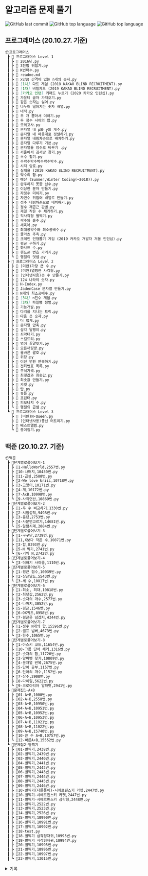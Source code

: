 # 알고리즘 문제 풀기

![GitHub last commit](https://img.shields.io/github/last-commit/Kimdonghyeon7645/Problem-Solving?color=gree&label=%EA%B0%80%EC%9E%A5%20%EC%B5%9C%EA%B7%BC%20%EC%BB%A4%EB%B0%8B&style=flat-square)
![GitHub top language](https://img.shields.io/github/languages/top/Kimdonghyeon7645/Problem-Solving?color=red&style=flat-square)
![GitHub top language](https://img.shields.io/badge/%EC%95%8C%EA%B3%A0%EB%A6%AC%EC%A6%98%20%ED%91%B8%EB%8A%94%20%EC%96%B8%EC%96%B4-%ED%8C%8C%EC%9D%B4%EC%8D%AC!(Python)-blue?style=flat-square&logo=Python)


## 프로그래머스 (20.10.27. 기준)

```markdown
📦프로그래머스
 ┣ 📁 프로그래머스 Level 1
 ┃ ┣ 📜 2016년.py
 ┃ ┣ 📜 3진법 뒤집기.py
 ┃ ┣ 📜 K번째수.py
 ┃ ┣ 📜 readme.md
 ┃ ┣ 📜 x만큼 간격이 있는 n개의 숫자.py
 ┃ ┣ 📜 [1차] 다트 게임 (2018 KAKAO BLIND RECRUITMENT).py
 ┃ ┣ 📜 [1차] 비밀지도 (2019 KAKAO BLIND RECRUITMENT).py
 ┃ ┣ 📜 [카카오 인턴] 키패드 누르기 (2020 카카오 인턴십).py
 ┃ ┣ 📜 가운데 글자 가져오기.py
 ┃ ┣ 📜 같은 숫자는 싫어.py
 ┃ ┣ 📜 나누어 떨어지는 숫자 배열.py
 ┃ ┣ 📜 내적.py
 ┃ ┣ 📜 두 개 뽑아서 더하기.py
 ┃ ┣ 📜 두 정수 사이의 합.py
 ┃ ┣ 📜 모의고사.py
 ┃ ┣ 📜 문자열 내 p와 y의 개수.py
 ┃ ┣ 📜 문자열 내 마음대로 정렬하기.py
 ┃ ┣ 📜 문자열 내림차순으로 배치하기.py
 ┃ ┣ 📜 문자열 다루기 기본.py
 ┃ ┣ 📜 문자열을 정수로 바꾸기 .py
 ┃ ┣ 📜 서울에서 김서방 찾기.py
 ┃ ┣ 📜 소수 찾기.py
 ┃ ┣ 📜 수박수박수박수박수박수.py
 ┃ ┣ 📜 시저 암호.py
 ┃ ┣ 📜 실패율 (2019 KAKAO BLIND RECRUITMENT).py
 ┃ ┣ 📜 약수의 합.py
 ┃ ┣ 📜 예산 (Summer,Winter Coding(~2018)).py
 ┃ ┣ 📜 완주하지 못한 선수.py
 ┃ ┣ 📜 이상한 문자 만들기.py
 ┃ ┣ 📜 자릿수 더하기.py
 ┃ ┣ 📜 자연수 뒤집어 배열로 만들기.py
 ┃ ┣ 📜 정수 내림차순으로 배치하기.py
 ┃ ┣ 📜 정수 제곱근 판별.py
 ┃ ┣ 📜 제일 작은 수 제거하기.py
 ┃ ┣ 📜 직사각형 별찍기.py
 ┃ ┣ 📜 짝수와 홀수.py
 ┃ ┣ 📜 체육복.py
 ┃ ┣ 📜 최대공약수와 최소공배수.py
 ┃ ┣ 📜 콜라츠 추측.py
 ┃ ┣ 📜 크레인 인형뽑기 게임 (2019 카카오 개발자 겨울 인턴십).py
 ┃ ┣ 📜 평균 구하기.py
 ┃ ┣ 📜 하샤드 수.py
 ┃ ┣ 📜 핸드폰 번호 가리기.py
 ┃ ┗ 📜 행렬의 덧셈.py
 ┣ 📁 프로그래머스 Level 2
 ┃ ┣ 📜 (미완)가장 큰 수.py
 ┃ ┣ 📜 (미완)멀쩡한 사각형.py
 ┃ ┣ 📜 (인터넷사용)큰 수 만들기.py
 ┃ ┣ 📜 124 나라의 숫자.py
 ┃ ┣ 📜 H-Index.py
 ┃ ┣ 📜 JadenCase 문자열 만들기.py
 ┃ ┣ 📜 N개의 최소공배수.py
 ┃ ┣ 📜 [3차] n진수 게임.py
 ┃ ┣ 📜 [3차] 파일명 정렬.py
 ┃ ┣ 📜 기능개발.py
 ┃ ┣ 📜 다리를 지나는 트럭.py
 ┃ ┣ 📜 다음 큰 숫자.py
 ┃ ┣ 📜 더 맵게.py
 ┃ ┣ 📜 문자열 압축.py
 ┃ ┣ 📜 삼각 달팽이.py
 ┃ ┣ 📜 쇠막대기.py
 ┃ ┣ 📜 스킬트리.py
 ┃ ┣ 📜 영어 끝말잇기.py
 ┃ ┣ 📜 오픈채팅방.py
 ┃ ┣ 📜 올바른 괄호.py
 ┃ ┣ 📜 위장.py
 ┃ ┣ 📜 이진 변환 반복하기.py
 ┃ ┣ 📜 전화번호 목록.py
 ┃ ┣ 📜 주식가격.py
 ┃ ┣ 📜 최댓값과 최솟값.py
 ┃ ┣ 📜 최솟값 만들기.py
 ┃ ┣ 📜 카펫.py
 ┃ ┣ 📜 탑.py
 ┃ ┣ 📜 튜플.py
 ┃ ┣ 📜 프린터.py
 ┃ ┣ 📜 피보나치 수.py
 ┃ ┗ 📜 행렬의 곱셈.py
 ┗ 📁 프로그래머스 Level 3
   ┣ 📜 (미완)N-Queen.py
   ┣ 📜 (인터넷사용)풍선 터트리기.py
   ┣ 📜 베스트앨범.py
   ┗ 📜 종이접기.py
```

## 백준 (20.10.27. 기준)

```markdown
📦백준
 ┣ 📂단계벌로풀어보기-1
 ┃ ┣ 📜1-HelloWorld,2557번.py
 ┃ ┣ 📜10-나머지,10430번.py
 ┃ ┣ 📜11-곱셈,2588번.py
 ┃ ┣ 📜2-We love kriii,10718번.py
 ┃ ┣ 📜3-고양이,10171번.py
 ┃ ┣ 📜4-개,10172번.py
 ┃ ┣ 📜7-AxB,10998번.py
 ┃ ┗ 📜9-사칙연산,10869번.py
 ┣ 📂단계벌로풀어보기-2
 ┃ ┣ 📜1-두 수 비교하기,1330번.py
 ┃ ┣ 📜2-시험성적,9498번.py
 ┃ ┣ 📜3-윤년,2753번.py
 ┃ ┣ 📜4-사분면고르기,14681번.py
 ┃ ┗ 📜5-알람시계,2884번.py
 ┣ 📂단계별로풀어보기-3
 ┃ ┣ 📜1-구구단,2739번.py
 ┃ ┣ 📜11,X보다 작은 수,10871번.py
 ┃ ┣ 📜3-합,8393번.py
 ┃ ┣ 📜5-N 찍기,2741번.py
 ┃ ┗ 📜6-기찍 N,2742번.py
 ┣ 📂단계별로풀어보기-4
 ┃ ┗ 📜3-더하기 사이클,1110번.py
 ┣ 📂단계별로풀어보기-5
 ┃ ┣ 📜1-평균 점수,10039번.py
 ┃ ┣ 📜2-상근날드,5543번.py
 ┃ ┗ 📜3-세 수,10817번.py
 ┣ 📂단계별로풀어보기-6
 ┃ ┣ 📜1-최소, 최대,10818번.py
 ┃ ┣ 📜2-최댓값,2562번.py
 ┃ ┣ 📜3-숫자의 개수,2577번.py
 ┃ ┣ 📜4-나머지,3052번.py
 ┃ ┣ 📜5-평균,1546번.py
 ┃ ┣ 📜6-OX퀴즈,8958번.py
 ┃ ┗ 📜7-평균은 넘겠지,4344번.py
 ┣ 📂단계별로풀어보기-7
 ┃ ┣ 📜1-정수 N개의 합,15596번.py
 ┃ ┣ 📜2-셀프 넘버,4673번.py
 ┃ ┗ 📜3-한수,1065번.py
 ┣ 📂단계별로풀어보기-8
 ┃ ┣ 📜1-아스키 코드,11654번.py
 ┃ ┣ 📜10-그룹 단어 체커,1316번.py
 ┃ ┣ 📜2-숫자의 합,11720번.py
 ┃ ┣ 📜3-알파벳 찾기,10809번.py
 ┃ ┣ 📜4-문자열 반복,2675번.py
 ┃ ┣ 📜5-단어 공부,1157번.py
 ┃ ┣ 📜6-단어의 개수,1152번.py
 ┃ ┣ 📜7-상수,2908번.py
 ┃ ┣ 📜8-다이얼,5622번.py
 ┃ ┗ 📜9-크로아티아 알파벳,2941번.py
 ┣ 📂문제집1-A+B
 ┃ ┣ 📜01-A+B,1000번.py
 ┃ ┣ 📜02-A+B,2558번.py
 ┃ ┣ 📜03-A+B,10950번.py
 ┃ ┣ 📜04-A+B,10951번.py
 ┃ ┣ 📜05-A+B,10952번.py
 ┃ ┣ 📜06-A+B,10953번.py
 ┃ ┣ 📜07-A+B,11021번.py
 ┃ ┣ 📜08-A+B,11022번.py
 ┃ ┣ 📜09-A+B,15740번.py
 ┃ ┣ 📜10-큰 수 A+B,10757번.py
 ┃ ┗ 📜12-빠른A+B,15552번.py
 ┗ 📂문제집2-별찍기
 ┃ ┣ 📜01-별찍기,2438번.py
 ┃ ┣ 📜02-별찍기,2439번.py
 ┃ ┣ 📜03-별찍기,2440번.py
 ┃ ┣ 📜04-별찍기,2441번.py
 ┃ ┣ 📜05-별찍기,2442번.py
 ┃ ┣ 📜06-별찍기,2443번.py
 ┃ ┣ 📜07-별찍기,2444번.py
 ┃ ┣ 📜08-별찍기,2445번.py
 ┃ ┣ 📜09-별찍기,2446번.py
 ┃ ┣ 📜10-별찍기(다른풀이)-시에르핀스키 카펫,2447번.py
 ┃ ┣ 📜10-별찍기-시에르핀스키 카펫,2447번.py
 ┃ ┣ 📜11-별찍기-시에르핀스키 삼각형,2448번.py
 ┃ ┣ 📜12-별찍기,2522번.py
 ┃ ┣ 📜13-별찍기,2523번.py
 ┃ ┣ 📜14-별찍기,2526번.py
 ┃ ┣ 📜15-별찍기,10990번.py
 ┃ ┣ 📜16-별찍기,10991번.py
 ┃ ┣ 📜17-별찍기,10992번.py
 ┃ ┣ 📜18-test.py
 ┃ ┣ 📜18-별찍기 삼각형재귀,10993번.py
 ┃ ┣ 📜19-별찍기 사각형재귀,10994번.py
 ┃ ┣ 📜20-별찍기,10995번.py
 ┃ ┣ 📜21-별찍기,10996번.py
 ┃ ┣ 📜22-별찍기,10997번.py
 ┃ ┗ 📜23-별찍기,13015번.py
```

<details>
  <summary>기록</summary>
    
  ## 6월 27일 이전
  - 프로그래머스
    - **해결한 문제 수 : 28개**
    - 순위 10066위  
    - 획득한 점수 1120    
  - 백준
    - **해결한 문제 수 : 65개**
    - 순위 20911위
   
  ## 7월 12일
  - 프로그래머스
    - **해결한 문제 수 : 40개 <span style='color:blue;'>(+12)</span>**
    - 순위 7088위  
    - 획득한 점수 1164    
  - 백준
    - **해결한 문제 수 : 78개 <span style='color:blue;'>(+13)</span>**
    - 순위 17525위
    
    ## 11월 10일?
    - 프로그래머스 
     - **해결한 문제 수 : 68개**
     - 순위 4878위 
    
</details>

